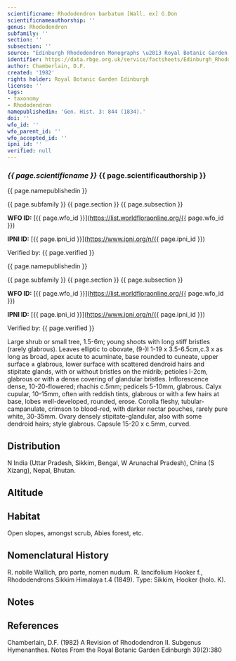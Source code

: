 ```yaml
---
scientificname: Rhododendron barbatum [Wall. ex] G.Don
scientificnameauthorship: ''
genus: Rhododendron
subfamily: ''
section: ''
subsection: ''
source: "Edinburgh Rhododendron Monographs \u2013 Royal Botanic Garden Edinburgh"
identifier: https://data.rbge.org.uk/service/factsheets/Edinburgh_Rhododendron_Monographs.xhtml
author: Chamberlain, D.F.
created: '1982'
rights holder: Royal Botanic Garden Edinburgh
license: ''
tags:
- taxonomy
- Rhododendron
namepublishedin: 'Gen. Hist. 3: 844 (1834).'
doi: ''
wfo_id: ''
wfo_parent_id: ''
wfo_accepted_id: ''
ipni_id: ''
verified: null
---
```

### _{{ page.scientificname }}_ {{ page.scientificauthorship }}
 {{ page.namepublishedin }}

{{ page.subfamily }} {{ page.section }} {{ page.subsection }}

**WFO ID:** [{{ page.wfo_id }}](https://list.worldfloraonline.org/{{ page.wfo_id }})

**IPNI ID:** [{{ page.ipni_id }}](https://www.ipni.org/n/{{ page.ipni_id }})

Verified by: {{ page.verified }}

 {{ page.namepublishedin }}

{{ page.subfamily }} {{ page.section }} {{ page.subsection }}

**WFO ID:** [{{ page.wfo_id }}](https://list.worldfloraonline.org/{{ page.wfo_id }})

**IPNI ID:** [{{ page.ipni_id }}](https://www.ipni.org/n/{{ page.ipni_id }})

Verified by: {{ page.verified }}



Large shrub or small tree, 1.5-6m; young shoots with long stiff bristles (rarely glabrous). Leaves elliptic to obovate, (9-)l 1-19 x 3.5-6.5cm,c.3 x as long as broad, apex acute to acuminate, base rounded to cuneate, upper surface ± glabrous, lower surface with scattered dendroid hairs and stipitate glands, with or without bristles on the midrib; petioles l-2cm, glabrous or with a dense covering of glandular bristles. Inflorescence dense, 10-20-flowered; rhachis c.5mm; pedicels 5-10mm, glabrous. Calyx cupular, 10-15mm, often with reddish tints, glabrous or with a few hairs at base, lobes well-developed, rounded, erose. Corolla fleshy, tubular-campanulate, crimson to blood-red, with darker nectar pouches, rarely pure white, 30-35mm. Ovary densely stipitate-glandular, also with some dendroid hairs; style glabrous. Capsule 15-20 x c.5mm, curved.

## Distribution
N India (Uttar Pradesh, Sikkim, Bengal, W Arunachal Pradesh), China (S Xizang), Nepal, Bhutan.

## Altitude


## Habitat
Open slopes, amongst scrub, Abies forest, etc.

## Nomenclatural History
R. nobile Wallich, pro parte, nomen nudum. R. lancifolium Hooker f., Rhododendrons Sikkim Himalaya t.4 (1849). Type: Sikkim, Hooker (holo. K).
                       
## Notes


## References

Chamberlain, D.F. (1982) A Revision of Rhododendron II. Subgenus Hymenanthes. Notes From the Royal Botanic Garden Edinburgh 39(2):380
